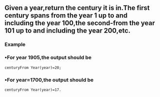 ##  Given a year,return the century it is in.The first century spans from the year 1 up to and including the year 100,the second-from the year 101 up to and including the year 200,etc.

### Example
### •For year 1905,the output should be
    centuryFrom Year(year)=20;
### •For year=1700,the output should be
    centuryFrom Year(year)=17.